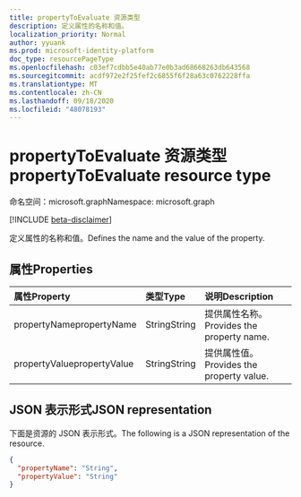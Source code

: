 ```yaml
---
title: propertyToEvaluate 资源类型
description: 定义属性的名称和值。
localization_priority: Normal
author: yyuank
ms.prod: microsoft-identity-platform
doc_type: resourcePageType
ms.openlocfilehash: c03ef7cdbb5e40ab77e0b3ad68668263db643568
ms.sourcegitcommit: acdf972e2f25fef2c6855f6f28a63c0762228ffa
ms.translationtype: MT
ms.contentlocale: zh-CN
ms.lasthandoff: 09/18/2020
ms.locfileid: "48078193"
---
```

# <a name="propertytoevaluate-resource-type"></a><span data-ttu-id="ea5ce-103">propertyToEvaluate 资源类型</span><span class="sxs-lookup"><span data-stu-id="ea5ce-103">propertyToEvaluate resource type</span></span>

<span data-ttu-id="ea5ce-104">命名空间：microsoft.graph</span><span class="sxs-lookup"><span data-stu-id="ea5ce-104">Namespace: microsoft.graph</span></span>

[!INCLUDE [beta-disclaimer](../../includes/beta-disclaimer.md)]

<span data-ttu-id="ea5ce-105">定义属性的名称和值。</span><span class="sxs-lookup"><span data-stu-id="ea5ce-105">Defines the name and the value of the property.</span></span>

## <a name="properties"></a><span data-ttu-id="ea5ce-106">属性</span><span class="sxs-lookup"><span data-stu-id="ea5ce-106">Properties</span></span>

| <span data-ttu-id="ea5ce-107">属性</span><span class="sxs-lookup"><span data-stu-id="ea5ce-107">Property</span></span> | <span data-ttu-id="ea5ce-108">类型</span><span class="sxs-lookup"><span data-stu-id="ea5ce-108">Type</span></span> | <span data-ttu-id="ea5ce-109">说明</span><span class="sxs-lookup"><span data-stu-id="ea5ce-109">Description</span></span> |
|:-------- |:---- |:----------- |
| <span data-ttu-id="ea5ce-110">propertyName</span><span class="sxs-lookup"><span data-stu-id="ea5ce-110">propertyName</span></span> | <span data-ttu-id="ea5ce-111">String</span><span class="sxs-lookup"><span data-stu-id="ea5ce-111">String</span></span> | <span data-ttu-id="ea5ce-112">提供属性名称。</span><span class="sxs-lookup"><span data-stu-id="ea5ce-112">Provides the property name.</span></span> |
| <span data-ttu-id="ea5ce-113">propertyValue</span><span class="sxs-lookup"><span data-stu-id="ea5ce-113">propertyValue</span></span> | <span data-ttu-id="ea5ce-114">String</span><span class="sxs-lookup"><span data-stu-id="ea5ce-114">String</span></span> | <span data-ttu-id="ea5ce-115">提供属性值。</span><span class="sxs-lookup"><span data-stu-id="ea5ce-115">Provides the property value.</span></span> |

## <a name="json-representation"></a><span data-ttu-id="ea5ce-116">JSON 表示形式</span><span class="sxs-lookup"><span data-stu-id="ea5ce-116">JSON representation</span></span>

<span data-ttu-id="ea5ce-117">下面是资源的 JSON 表示形式。</span><span class="sxs-lookup"><span data-stu-id="ea5ce-117">The following is a JSON representation of the resource.</span></span>

<!-- {
  "blockType": "resource",
  "optionalProperties": [

  ],
  "@odata.type": "microsoft.graph.propertyToEvaluate",
  "baseType": null
}-->

```json
{
  "propertyName": "String",
  "propertyValue": "String"
}
```

<!-- uuid: 16cd6b66-4b1a-43a1-adaf-3a886856ed98
2019-02-04 14:57:30 UTC -->
<!-- {
  "type": "#page.annotation",
  "description": "propertyToEvaluate resource",
  "keywords": "",
  "section": "documentation",
  "tocPath": ""
}-->

